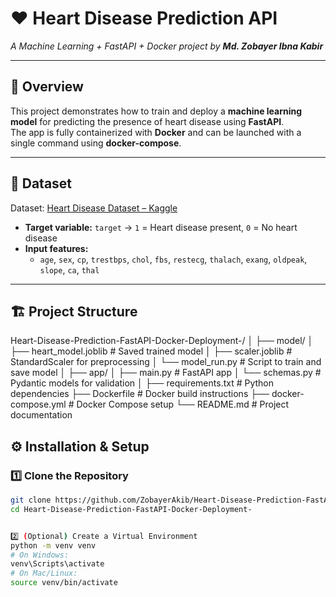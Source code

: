 # ❤️ Heart Disease Prediction API
*A Machine Learning + FastAPI + Docker project by <b>Md. Zobayer Ibna Kabir</b>*

---

## 📘 Overview
This project demonstrates how to train and deploy a **machine learning model** for predicting the presence of heart disease using **FastAPI**.  
The app is fully containerized with **Docker** and can be launched with a single command using **docker-compose**.

---

## 🧠 Dataset
Dataset: [Heart Disease Dataset – Kaggle](https://www.kaggle.com/datasets/johnsmith88/heart-disease-dataset)

- **Target variable:** `target` → `1` = Heart disease present, `0` = No heart disease  
- **Input features:**
  - `age`, `sex`, `cp`, `trestbps`, `chol`, `fbs`, `restecg`,
    `thalach`, `exang`, `oldpeak`, `slope`, `ca`, `thal`

---

## 🏗️ Project Structure

Heart-Disease-Prediction-FastAPI-Docker-Deployment-/
│
├── model/
│ ├── heart_model.joblib # Saved trained model
│ ├── scaler.joblib # StandardScaler for preprocessing
│ └── model_run.py # Script to train and save model
│
├── app/
│ ├── main.py # FastAPI app
│ └── schemas.py # Pydantic models for validation
│
├── requirements.txt # Python dependencies
├── Dockerfile # Docker build instructions
├── docker-compose.yml # Docker Compose setup
└── README.md # Project documentation

## ⚙️ Installation & Setup

### 1️⃣ Clone the Repository

```bash
git clone https://github.com/ZobayerAkib/Heart-Disease-Prediction-FastAPI-Docker-Deployment-.git
cd Heart-Disease-Prediction-FastAPI-Docker-Deployment-


2️⃣ (Optional) Create a Virtual Environment
python -m venv venv
# On Windows:
venv\Scripts\activate
# On Mac/Linux:
source venv/bin/activate
